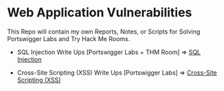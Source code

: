 # Web Application Vulnerabilities

This Repo will contain my own Reports, Notes, or Scripts for Solving Portswigger Labs and Try Hack Me Rooms.

- SQL Injection Write Ups [Portswigger Labs + THM Room] => [SQL Injection](./SQL%20Injection/)

- Cross-Site Scripting (XSS) Write Ups [Portswigger Labs] => [Cross-Site Scripting (XSS)](<./Cross-Site%20Scripting%20(XSS)/>)
